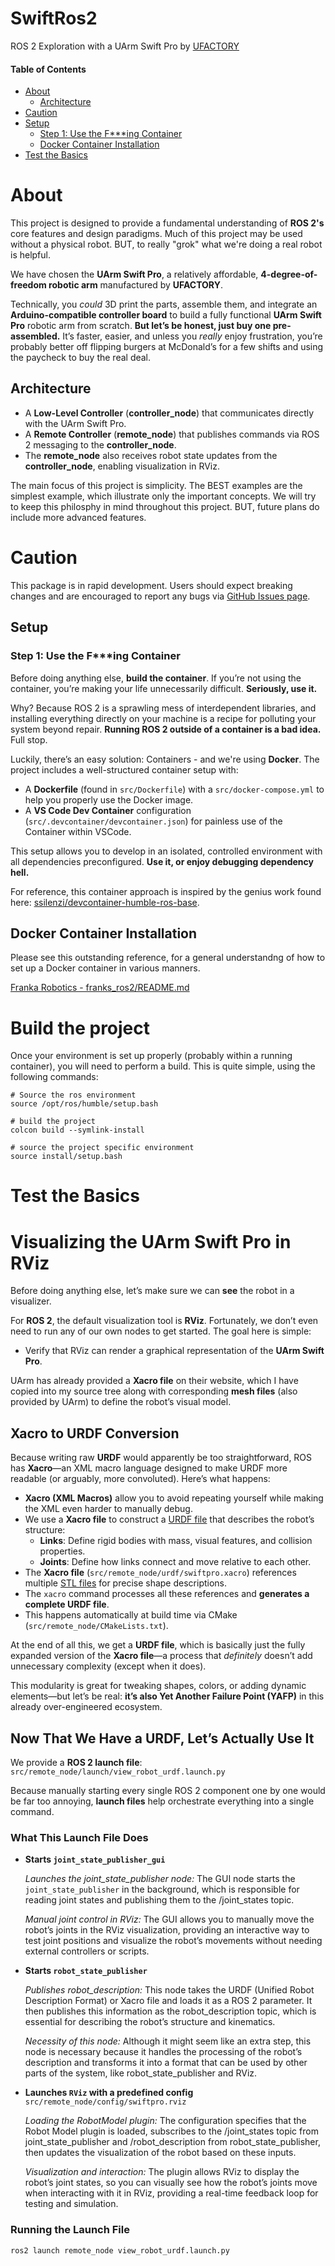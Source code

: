 # SwiftRos2  
ROS 2 Exploration with a UArm Swift Pro  by [UFACTORY](https://www.ufactory.cc/)

#### Table of Contents
- [About](#about)
  - [Architecture](#rchitecture)
- [Caution](#caution)
- [Setup](#setup)
  - [Step 1: Use the F***ing Container](#step-1-use-the-fing-container)
  - [Docker Container Installation](#docker-container-installation)
- [Test the Basics](#test-the-basics)

# About  
This project is designed to provide a fundamental understanding of **ROS 2's** core features and design paradigms.  Much of this project may be used without a physical robot.  BUT, to really "grok" what we're doing a real robot is helpful.

We have chosen the **UArm Swift Pro**, a relatively affordable, **4-degree-of-freedom robotic arm** manufactured by **UFACTORY**.  

Technically, you *could* 3D print the parts, assemble them, and integrate an **Arduino-compatible controller board** to build a fully functional **UArm Swift Pro** robotic arm from scratch. **But let’s be honest, just buy one pre-assembled.** It’s faster, easier, and unless you *really* enjoy frustration, you’re probably better off flipping burgers at McDonald’s for a few shifts and using the paycheck to buy the real deal.  


## Architecture  
- A **Low-Level Controller** (**controller_node**) that communicates directly with the UArm Swift Pro.  
- A **Remote Controller** (**remote_node**) that publishes commands via ROS 2 messaging to the **controller_node**.  
- The **remote_node** also receives robot state updates from the **controller_node**, enabling visualization in RViz.  

The main focus of this project is simplicity.  The BEST examples are the simplest example, which illustrate only the important concepts.  We will try to keep this philosphy in mind throughout this project.  BUT, future plans do include more advanced features.

# Caution
This package is in rapid development. Users should expect breaking changes and are encouraged to report any bugs via [GitHub Issues page](https://github.com/Smit-tay/SwiftRos2/issues).


## Setup

### Step 1: Use the F***ing Container  

Before doing anything else, **build the container**. If you’re not using the container, you’re making your life unnecessarily difficult. **Seriously, use it.**  

Why? Because ROS 2 is a sprawling mess of interdependent libraries, and installing everything directly on your machine is a recipe for polluting your system beyond repair. **Running ROS 2 outside of a container is a bad idea.** Full stop.  

Luckily, there’s an easy solution: Containers - and we're using **Docker**. The project includes a well-structured container setup with:  
- A **Dockerfile** (found in `src/Dockerfile`)  with a `src/docker-compose.yml` to help you properly use the Docker image.  
- A **VS Code Dev Container** configuration (`src/.devcontainer/devcontainer.json`) for painless use of the Container within VSCode.

This setup allows you to develop in an isolated, controlled environment with all dependencies preconfigured. **Use it, or enjoy debugging dependency hell.**  

For reference, this container approach is inspired by the genius work found here: [ssilenzi/devcontainer-humble-ros-base](https://github.com/ssilenzi/devcontainer-humble-ros-base).  

## Docker Container Installation
Please see this outstanding reference, for a general understandng of how to set up a Docker container in various manners.

[Franka Robotics - franks_ros2/README.md](https://github.com/frankaemika/franka_ros2?tab=readme-ov-file#setup)

# Build the project
Once your environment is set up properly (probably within a running container), you will need to perform a build.
This is quite simple, using the following commands:

```
# Source the ros environment
source /opt/ros/humble/setup.bash
```

```
# build the project
colcon build --symlink-install
```
```
# source the project specific environment
source install/setup.bash
```

# Test the Basics
# Visualizing the UArm Swift Pro in RViz  

Before doing anything else, let’s make sure we can **see** the robot in a visualizer.  

For **ROS 2**, the default visualization tool is **RViz**. Fortunately, we don’t even need to run any of our own nodes to get started. The goal here is simple:  
- Verify that RViz can render a graphical representation of the **UArm Swift Pro**.  

UArm has already provided a **Xacro file** on their website, which I have copied into my source tree along with corresponding **mesh files** (also provided by UArm) to define the robot’s visual model.  

## Xacro to URDF Conversion  

Because writing raw **URDF** would apparently be too straightforward, ROS has **Xacro**—an XML macro language designed to make URDF more readable (or arguably, more convoluted). Here’s what happens:  

- **Xacro (XML Macros)** allow you to avoid repeating yourself while making the XML even harder to manually debug.  
- We use a **Xacro file** to construct a [URDF file](http://wiki.ros.org/urdf/XML/model) that describes the robot’s structure:  
  - **Links**: Define rigid bodies with mass, visual features, and collision properties.  
  - **Joints**: Define how links connect and move relative to each other.  
- The **Xacro file** (`src/remote_node/urdf/swiftpro.xacro`) references multiple [STL files](https://en.wikipedia.org/wiki/STL_(file_format)) for precise shape descriptions.  
- The `xacro` command processes all these references and **generates a complete URDF file**.  
- This happens automatically at build time via CMake (`src/remote_node/CMakeLists.txt`).  

At the end of all this, we get a **URDF file**, which is basically just the fully expanded version of the **Xacro file**—a process that *definitely* doesn’t add unnecessary complexity (except when it does).  

This modularity is great for tweaking shapes, colors, or adding dynamic elements—but let’s be real: **it’s also Yet Another Failure Point (YAFP)** in this already over-engineered ecosystem.  

## Now That We Have a URDF, Let’s Actually Use It  

We provide a **ROS 2 launch file**:  `src/remote_node/launch/view_robot_urdf.launch.py`

Because manually starting every single ROS 2 component one by one would be far too annoying, **launch files** help orchestrate everything into a single command.  

### What This Launch File Does  

  - **Starts `joint_state_publisher_gui`**  

     _Launches the joint_state_publisher node:_ The GUI node starts the `joint_state_publisher` in the background, which is responsible for reading joint states and publishing them to the /joint_states topic.  

     _Manual joint control in RViz:_ The GUI allows you to manually move the robot’s joints in the RViz visualization, providing an interactive way to test joint positions and visualize the robot’s movements without needing external controllers or scripts.

   - **Starts `robot_state_publisher`**  

     _Publishes robot_description:_ This node takes the URDF (Unified Robot Description Format) or Xacro file and loads it as a ROS 2 parameter. It then publishes this information as the robot_description topic, which is essential for describing the robot’s structure and kinematics.  

     _Necessity of this node:_ Although it might seem like an extra step, this node is necessary because it handles the processing of the robot’s description and transforms it into a format that can be used by other parts of the system, like robot_state_publisher and RViz.

   - **Launches `RViz` with a predefined config**  `src/remote_node/config/swiftpro.rviz`

     _Loading the RobotModel plugin:_ The configuration specifies that the Robot Model plugin is loaded, subscribes to the /joint_states topic from joint_state_publisher and /robot_description from robot_state_publisher, then updates the visualization of the robot based on these inputs.  

     _Visualization and interaction:_ The plugin allows RViz to display the robot’s joint states, so you can visually see how the robot’s joints move when interacting with it in RViz, providing a real-time feedback loop for testing and simulation.

### Running the Launch File  

```bash
ros2 launch remote_node view_robot_urdf.launch.py
```
